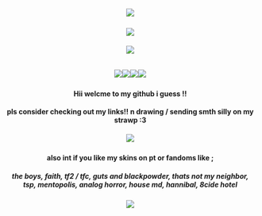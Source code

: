 <h5 align="center"><img src="https://pixelsafari.neocities.org/dividers/whiteredheart.png"/> </h5>
<h3 align="center"><img src="https://media1.tenor.com/m/S9lOJc-skHMAAAAd/the-boys-the-boys-diabolical.gif"/></h3>
<h6 align="center"><img src="https://pixelsafari.neocities.org/dividers/blood.gif"/> </h6>
<h5 align="center"><img src="https://pixelsafari.neocities.org/favicon/object/toy/toy10.gif"/><img src="https://pix.crd.co/assets/images/gallery01/b7cb53d4.gif?v=95dd3781"/><img src="https://komarev.com/ghpvc/?username=r0ttendeer&style=flat-square&color=red&style=plastic&label=♡+.ᐟ" alt=""/><img src="https://pix.crd.co/assets/images/gallery01/41a6e66f.gif?v=95dd3781"/><img src="https://64.media.tumblr.com/tumblr_ltv0hm6hCM1r2nnw5.gif"/> </h5>
<h4 align="center"> Hii welcme to my github i guess !! </h4>
<h4 align="center"> pls consider checking out my links!! n drawing / sending smth silly on my strawp :3 </h4>
<h5 align="center"> <img src="https://pixelsafari.neocities.org/dividers/bow/red.png"/> </h5>
<h4 align="center"> also int if you like my skins on pt or fandoms like ; 
<h5 align="center"> the boys, faith, tf2 / tfc, guts and blackpowder, thats not my neighbor, tsp, mentopolis, analog horror, house md, hannibal, 8cide hotel </h5>
<h5 align="center"><img src="https://pixelsafari.neocities.org/dividers/blood.gif"/> </h5>
